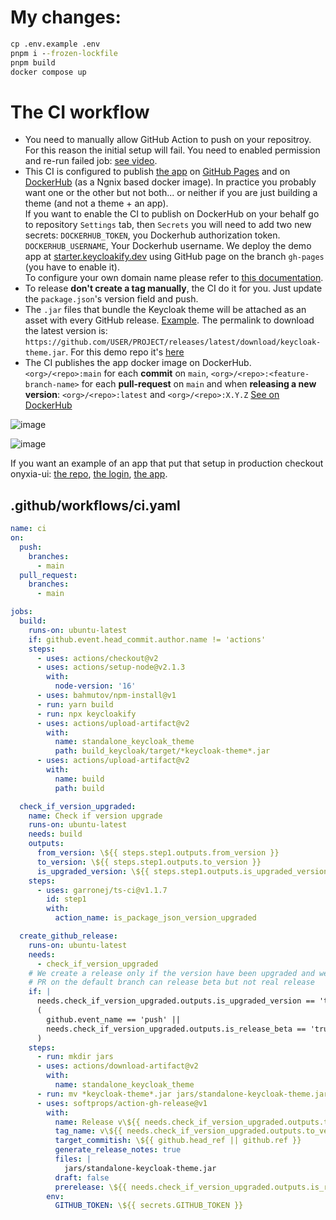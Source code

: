# My changes:

```cmd
cp .env.example .env
pnpm i --frozen-lockfile
pnpm build
docker compose up
```

# The CI workflow

- You need to manually allow GitHub Action to push on your repositroy. For this reason the initial setup will fail. You need to enabled permission and re-run failed job: [see video](https://user-images.githubusercontent.com/6702424/213480604-0aac0ea7-487f-491d-94ae-df245b2c7ee8.mov).
- This CI is configured to publish [the app](https://starter.keycloakify.dev) on [GitHub Pages](https://github.com/codegouvfr/keycloakify-starter/blob/3617a71deb1a6544c3584aa8d6d2241647abd48c/.github/workflows/ci.yaml#L51-L76) and on [DockerHub](https://github.com/codegouvfr/keycloakify-starter/blob/3617a71deb1a6544c3584aa8d6d2241647abd48c/.github/workflows/ci.yaml#L78-L123) (as a Ngnix based docker image). In practice you probably want one or the other but not both... or neither if you are just building a theme (and not a theme + an app).  
  If you want to enable the CI to publish on DockerHub on your behalf go to repository `Settings` tab, then `Secrets` you will need to add two new secrets:
  `DOCKERHUB_TOKEN`, you Dockerhub authorization token.  
  `DOCKERHUB_USERNAME`, Your Dockerhub username.
  We deploy the demo app at [starter.keycloakify.dev](https://starter.keycloakify.dev) using GitHub page on the branch `gh-pages` (you have to enable it).  
  To configure your own domain name please refer to [this documentation](https://docs.gitlanding.dev/using-a-custom-domain-name).
- To release **don't create a tag manually**, the CI do it for you. Just update the `package.json`'s version field and push.
- The `.jar` files that bundle the Keycloak theme will be attached as an asset with every GitHub release. [Example](https://github.com/InseeFrLab/keycloakify-starter/releases/tag/v0.1.0). The permalink to download the latest version is: `https://github.com/USER/PROJECT/releases/latest/download/keycloak-theme.jar`.
  For this demo repo it's [here](https://github.com/codegouvfr/keycloakify-starter/releases/latest/download/keycloak-theme.jar)
- The CI publishes the app docker image on DockerHub. `<org>/<repo>:main` for each **commit** on `main`, `<org>/<repo>:<feature-branch-name>` for each **pull-request** on `main`
  and when **releasing a new version**: `<org>/<repo>:latest` and `<org>/<repo>:X.Y.Z`
  [See on DockerHub](https://hub.docker.com/r/codegouvfr/keycloakify-starter)

![image](https://user-images.githubusercontent.com/6702424/225972266-86bae7ed-d097-47a3-aff0-a6b00c92ad1a.png)

![image](https://user-images.githubusercontent.com/6702424/225972250-75288953-d18a-4c5a-8c65-a676e927d736.png)

If you want an example of an app that put that setup in production checkout onyxia-ui: [the repo](https://github.com/InseeFrLab/onyxia-ui), [the login](https://auth.lab.sspcloud.fr/auth/realms/sspcloud/protocol/openid-connect/auth?client_id=onyxia&redirect_uri=https%3A%2F%2Fonyxia.lab.sspcloud.fr), [the app](https://datalab.sspcloud.fr).

## .github/workflows/ci.yaml

```yml
name: ci
on:
  push:
    branches:
      - main
  pull_request:
    branches:
      - main

jobs:
  build:
    runs-on: ubuntu-latest
    if: github.event.head_commit.author.name != 'actions'
    steps:
      - uses: actions/checkout@v2
      - uses: actions/setup-node@v2.1.3
        with:
          node-version: '16'
      - uses: bahmutov/npm-install@v1
      - run: yarn build
      - run: npx keycloakify
      - uses: actions/upload-artifact@v2
        with:
          name: standalone_keycloak_theme
          path: build_keycloak/target/*keycloak-theme*.jar
      - uses: actions/upload-artifact@v2
        with:
          name: build
          path: build

  check_if_version_upgraded:
    name: Check if version upgrade
    runs-on: ubuntu-latest
    needs: build
    outputs:
      from_version: \${{ steps.step1.outputs.from_version }}
      to_version: \${{ steps.step1.outputs.to_version }}
      is_upgraded_version: \${{ steps.step1.outputs.is_upgraded_version }}
    steps:
      - uses: garronej/ts-ci@v1.1.7
        id: step1
        with:
          action_name: is_package_json_version_upgraded

  create_github_release:
    runs-on: ubuntu-latest
    needs:
      - check_if_version_upgraded
    # We create a release only if the version have been upgraded and we are on a default branch
    # PR on the default branch can release beta but not real release
    if: |
      needs.check_if_version_upgraded.outputs.is_upgraded_version == 'true' &&
      (
        github.event_name == 'push' ||
        needs.check_if_version_upgraded.outputs.is_release_beta == 'true'
      )
    steps:
      - run: mkdir jars
      - uses: actions/download-artifact@v2
        with:
          name: standalone_keycloak_theme
      - run: mv *keycloak-theme*.jar jars/standalone-keycloak-theme.jar
      - uses: softprops/action-gh-release@v1
        with:
          name: Release v\${{ needs.check_if_version_upgraded.outputs.to_version }}
          tag_name: v\${{ needs.check_if_version_upgraded.outputs.to_version }}
          target_commitish: \${{ github.head_ref || github.ref }}
          generate_release_notes: true
          files: |
            jars/standalone-keycloak-theme.jar
          draft: false
          prerelease: \${{ needs.check_if_version_upgraded.outputs.is_release_beta == 'true' }}
        env:
          GITHUB_TOKEN: \${{ secrets.GITHUB_TOKEN }}
```
